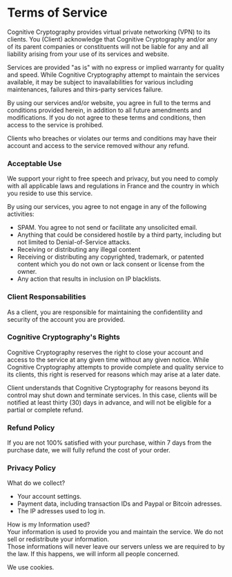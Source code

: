 Terms of Service
================

Cognitive Cryptography provides virtual private networking (VPN) to its clients. You (Client)
acknowledge that Cognitive Cryptography and/or any of its parent companies or constituents
will not be liable for any and all liability arising from your use of its services
and website.

Services are provided "as is" with no express or implied warranty for quality
and speed. While Cognitive Cryptography attempt to maintain the services available, it may
be subject to inavailabilities for various including maintenances, failures and
thirs-party services failure.

By using our services and/or website, you agree in full to the terms and
conditions provided herein, in addition to all future amendments and modifications.
If you do not agree to these terms and conditions, then access to the service is prohibed.

Clients who breaches or violates our terms and conditions may have their
account and access to the service removed withour any refund.

### Acceptable Use
We support your right to free speech and privacy, but you need to comply with
all applicable laws and regulations in France and the country in which you
reside to use this service.

By using our services, you agree to not engage in any of the following activities:

  - SPAM. You agree to not send or facilitate any unsolicited email.
  - Anything that could be considered hostile by a third party, including but
    not limited to Denial-of-Service attacks.
  - Receiving or distributing any illegal content
  - Receiving or distributing any copyrighted, trademark, or patented content
    which you do not own or lack consent  or license from the owner.
  - Any action that results in inclusion on IP blacklists.

### Client Responsabilities
As a client, you are responsible for maintaining the confidentility and
security of the account you are provided.

### Cognitive Cryptography's Rights
Cognitive Cryptography reserves the right to close your account and access to the service
at any given time without any given notice. While Cognitive Cryptography attempts to provide
complete and quality service to its clients, this right is reserved for reasons
which may arise at a later date.

Client understands that Cognitive Cryptography for reasons beyond its control may shut down
and terminate services. In this case, clients will be notified at least thirty
(30) days in advance, and will not be eligible for a partial or complete refund.

### Refund Policy
If you are not 100% satisfied with your purchase, within 7 days from the
purchase date, we will fully refund the cost of your order.

### Privacy Policy

What do we collect?

  - Your account settings.
  - Payment data, including transaction IDs and Paypal or Bitcoin adresses.
  - The IP adresses used to log in.

How is my Information used?  
Your information is used to provide you and maintain the service.
We do not sell or redistribute your information.  
Those informations will never leave our servers unless we are required to by
the law. If this happens, we will inform all people concerned.

We use cookies.

